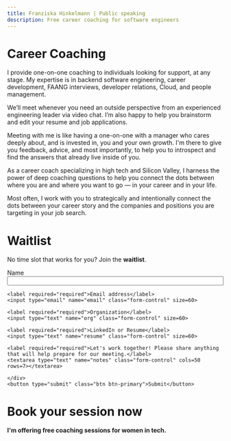 ```yaml
---
title: Franziska Hinkelmann | Public speaking
description: Free career coaching for software engineers
---
```

# Career Coaching

I provide one-on-one coaching to individuals looking for support, at any stage. My expertise is in backend software engineering, career development, FAANG interviews, developer relations, Cloud, and people management. 

We’ll meet whenever you need an outside perspective from an experienced engineering leader via video chat. I’m also happy to help you brainstorm and edit your resume and job applications.

Meeting with me is like having a one-on-one with a manager who cares deeply about, and is invested in, you and your own growth. I'm there to give you feedback, advice, and most importantly, to help you to introspect and find the answers that already live inside of you.

As a career coach specializing in high tech and Silicon Valley, I harness the power of deep coaching questions to help you connect the dots between where you are and where you want to go — in your career and in your life.

Most often, I work with you to strategically and intentionally connect the dots between your career story and the companies and positions you are targeting in your job search.

# Waitlist

No time slot that works for you? Join the **waitlist**. 
<form action="https://getform.io/f/7c541965-de94-44ad-925a-a8d80c23f71d" method="POST"> <div class="form-group">
    <label required="required">Name</label>
    <input type="text" name="name" class="form-control" size=60>

    <label required="required">Email address</label>
    <input type="email" name="email" class="form-control" size=60>

    <label required="required">Organization</label>
    <input type="text" name="org" class="form-control" size=60>

    <label required="required">LinkedIn or Resume</label>
    <input type="text" name="resume" class="form-control" size=60>
    
    <label required="required">Let's work together! Please share anything that will help prepare for our meeting.</label>
    <textarea type="text" name="notes" class="form-control" cols=50 rows=7></textarea>
    
    </div>
    <button type="submit" class="btn btn-primary">Submit</button>
</form>

# Book your session now
**I'm offering free coaching sessions for women in tech.**
<!-- Calendly inline widget begin -->
<div class="calendly-inline-widget" data-url="https://calendly.com/fhinkel" style="min-width:320px;height:630px;"></div><script type="text/javascript" src="https://assets.calendly.com/assets/external/widget.js" async></script>
<!-- Calendly inline widget end -->
